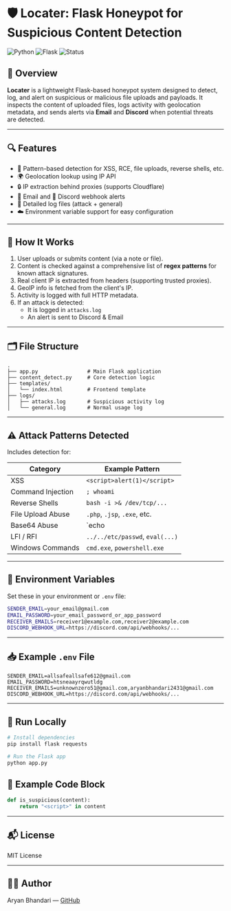# 🛡️ Locater: Flask Honeypot for Suspicious Content Detection

![Python](https://img.shields.io/badge/Python-3.8%2B-yellow.svg)
![Flask](https://img.shields.io/badge/Flask-2.x-blue.svg)
![Status](https://img.shields.io/badge/Status-Development-red)

## 🚀 Overview

**Locater** is a lightweight Flask-based honeypot system designed to detect, log, and alert on suspicious or malicious file uploads and payloads. It inspects the content of uploaded files, logs activity with geolocation metadata, and sends alerts via **Email** and **Discord** when potential threats are detected.

---

## 🔍 Features

- 📜 Pattern-based detection for XSS, RCE, file uploads, reverse shells, etc.
- 🌍 Geolocation lookup using IP API
- 🔒 IP extraction behind proxies (supports Cloudflare)
- 📧 Email and 🧵 Discord webhook alerts
- 📁 Detailed log files (attack + general)
- ☁️ Environment variable support for easy configuration

---

## 🧠 How It Works

1. User uploads or submits content (via a note or file).
2. Content is checked against a comprehensive list of **regex patterns** for known attack signatures.
3. Real client IP is extracted from headers (supporting trusted proxies).
4. GeoIP info is fetched from the client's IP.
5. Activity is logged with full HTTP metadata.
6. If an attack is detected:
   - It is logged in `attacks.log`
   - An alert is sent to Discord & Email

---

## 🗂️ File Structure

```
.
├── app.py                # Main Flask application
├── content_detect.py     # Core detection logic
├── templates/
│   └── index.html        # Frontend template
├── logs/
│   ├── attacks.log       # Suspicious activity log
│   └── general.log       # Normal usage log
```

---

## ⚠️ Attack Patterns Detected

Includes detection for:

| Category           | Example Pattern                    |
|--------------------|------------------------------------|
| XSS                | `<script>alert(1)</script>`        |
| Command Injection  | `; whoami`                         |
| Reverse Shells     | `bash -i >& /dev/tcp/...`          |
| File Upload Abuse  | `.php`, `.jsp`, `.exe`, etc.       |
| Base64 Abuse       | `echo <base64> | base64 -d | sh`   |
| LFI / RFI          | `../../etc/passwd`, `eval(...)`    |
| Windows Commands   | `cmd.exe`, `powershell.exe`        |

---

## 📨 Environment Variables

Set these in your environment or `.env` file:

```bash
SENDER_EMAIL=your_email@gmail.com
EMAIL_PASSWORD=your_email_password_or_app_password
RECEIVER_EMAILS=receiver1@example.com,receiver2@example.com
DISCORD_WEBHOOK_URL=https://discord.com/api/webhooks/...
```

---

## 📥 Example `.env` File

```env
SENDER_EMAIL=allsafeallsafe612@gmail.com
EMAIL_PASSWORD=htsneaayrqwutldg
RECEIVER_EMAILS=unknownzero51@gmail.com,aryanbhandari2431@gmail.com
DISCORD_WEBHOOK_URL=https://discord.com/api/webhooks/...
```

---

## 🏁 Run Locally

```bash
# Install dependencies
pip install flask requests

# Run the Flask app
python app.py
```


## 🧪 Example Code Block

```python
def is_suspicious(content):
    return "<script>" in content
```

---

## 📬 License

MIT License

---

## 👨‍💻 Author

Aryan Bhandari — [GitHub](https://github.com/aryanbhandari247)
